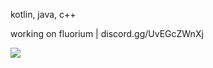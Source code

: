 kotlin, java, c++

working on fluorium | discord.gg/UvEGcZWnXj

![](https://komarev.com/ghpvc/?username=notyoursleep)
